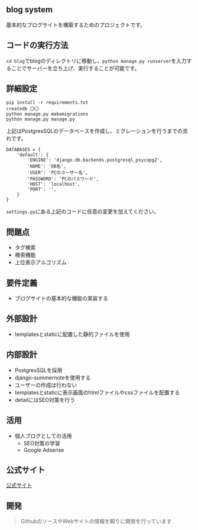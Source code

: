 ## blog system

基本的なブログサイトを構築するためのプロジェクトです。

## コードの実行方法

`cd blog`でblogのディレクトリに移動し、`python manage.py runserver`を入力することでサーバーを立ち上げ、実行することが可能です。

## 詳細設定

```
pip install -r requirements.txt
createdb 〇〇
python manage.py makemigrations
python manage.py manage.py
```

上記はPostgresSQLのデータベースを作成し、ミグレーションを行うまでの流れです。

```
DATABASES = {
    'default': {
        'ENGINE': 'django.db.backends.postgresql_psycopg2',
        'NAME': 'DB名',
        'USER': 'PCのユーザー名',
        'PASSWORD': 'PCのパスワード',
        'HOST': 'localhost',
        'PORT': '',
    }
}
```
`settings.py`にある上記のコードに任意の変更を加えてください。

## 問題点

- タグ検索
- 検索機能
- 上位表示アルゴリズム

## 要件定義

- ブログサイトの基本的な機能の実装する

## 外部設計

- templatesとstaticに配置した静的ファイルを使用

## 内部設計

- PostgresSQLを採用
- django-summernoteを使用する
- ユーザーの作成は行わない
- templatesとstaticに表示画面のhtmlファイルやcssファイルを配置する
- detailにはSEO対策を行う

## 活用

- 個人ブログとしての活用
  - SEO対策の学習
  - Google Adsense

## 公式サイト

[公式サイト](https://landlim.com/ja/)

## 開発

> GithubのソースやWebサイトの情報を頼りに開発を行っています